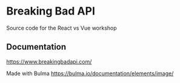 # Breaking Bad API

Source code for the React vs Vue workshop

## Documentation

https://www.breakingbadapi.com/

Made with Bulma https://bulma.io/documentation/elements/image/
